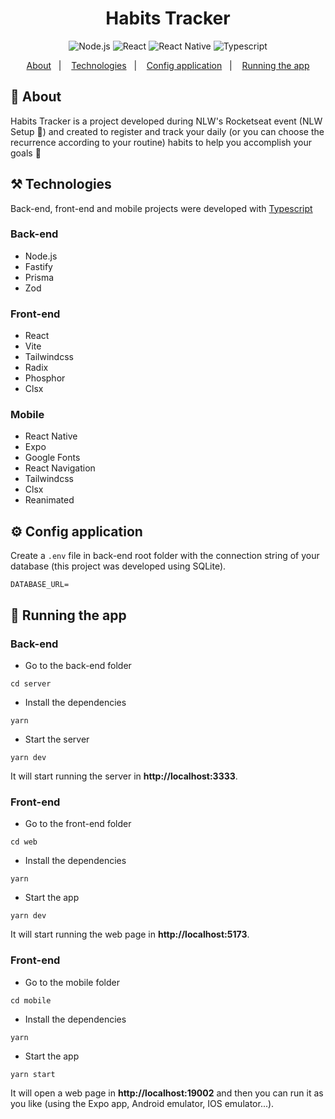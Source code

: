 <h1 align='center'>
  Habits Tracker
</h1>

<p align="center">
  <img src="https://img.shields.io/badge/Node.js-43853D?style=for-the-badge&logo=node.js&logoColor=white" alt="Node.js" />
  
  <img src="https://img.shields.io/badge/React-20232A?style=for-the-badge&logo=react&logoColor=61DAFB" alt="React" />
  
  <img src="https://img.shields.io/badge/React_Native-20232A?style=for-the-badge&logo=react&logoColor=61DAFB" alt="React Native" />
  
  <img src="https://img.shields.io/badge/TypeScript-007ACC?style=for-the-badge&logo=typescript&logoColor=white" alt="Typescript" />
</p>

<p align="center">
  <a href="#book-about">About</a>&nbsp;&nbsp;&nbsp;|&nbsp;&nbsp;&nbsp;
  <a href="#%EF%B8%8F-technologies">Technologies</a>&nbsp;&nbsp;&nbsp;|&nbsp;&nbsp;&nbsp;
  <a href="#gear-config-application">Config application</a>&nbsp;&nbsp;&nbsp;|&nbsp;&nbsp;&nbsp;
  <a href="#-running-the-app">Running the app</a>
</p>

## :book: About
Habits Tracker is a project developed during NLW's Rocketseat event (NLW Setup :rocket:) and created to register and track your daily (or you can choose the recurrence according to your routine) habits to help you accomplish your goals :dart:

## ⚒️ Technologies
Back-end, front-end and mobile projects were developed with [Typescript](https://www.typescriptlang.org/)

### Back-end
- Node.js
- Fastify
- Prisma
- Zod

### Front-end
- React
- Vite
- Tailwindcss
- Radix
- Phosphor
- Clsx

### Mobile
- React Native
- Expo
- Google Fonts
- React Navigation
- Tailwindcss
- Clsx
- Reanimated

## :gear: Config application
Create a `.env` file in back-end root folder with the connection string of your database (this project was developed using SQLite).

```
DATABASE_URL=
```

## 🚀 Running the app

### Back-end
- Go to the back-end folder
```
cd server
```

- Install the dependencies
```
yarn
```

- Start the server
```
yarn dev
```

It will start running the server in **http://localhost:3333**.

### Front-end
- Go to the front-end folder
```
cd web
```

- Install the dependencies
```
yarn
```

- Start the app
```
yarn dev
```

It will start running the web page in **http://localhost:5173**.

### Front-end
- Go to the mobile folder
```
cd mobile
```

- Install the dependencies
```
yarn
```

- Start the app
```
yarn start
```

It will open a web page in **http://localhost:19002** and then you can run it as you like (using the Expo app, Android emulator, IOS emulator...).
